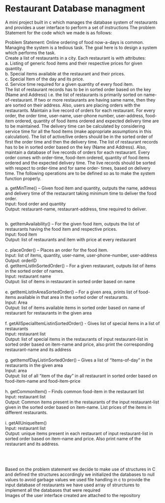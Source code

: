 # Restaurant Database managment
A mini project built in c which manages the database system of restaurants and provides a user interface to perform a set of instructions
The problem Statement for the code which we made is as follows:

Problem Statement:
Online ordering of food now-a-days is common. Managing the system is a tedious task. The goal here is to design a
system which performs the task.<br />
Create a list of restaurants in a city. Each restaurant is with attributes:<br />
a. Listing of generic food items and their respective prices for given quantity. <br />
b. Special items available at the restaurant and their prices. <br />
c. Special Item of the day and its price. <br />
d. Service time required for a given quantity of every food item. <br />
The list of restaurant records has to be in sorted order based on the key (Name and Address) i.e. the list of restaurants is
primarily sorted on name-of-restaurant. If two or more restaurants are having same name, then they are sorted on their
address.
Also, users are placing orders with the restaurants. Maintain a live record of orders for each restaurant. For every order,
the order time, user-name, user-phone number, user-address, food-item ordered, quantity of food items ordered and
expected delivery time are to be maintained. The delivery time can be calculated by considering service time for all the
food items (make appropriate assumptions in this calculation). The list of active/live orders should be in the sorted order
of first the order time and then the delivery time.
The list of restaurant records has to be in sorted order based on the key (Name and Address).
Also, maintain a database of live records of orders for each restaurant. Every order comes with order-time, food-item
ordered, quantity of food items ordered and the expected delivery time. The live records should be sorted with respect to
order-time and for same order- times, based on delivery time.
The following operations are to be defined so as to make the system function properly.

a. getMinTime() – Given food item and quantity, outputs the name, address and delivery time of the restaurant
taking minimum time to deliver the food order.<br />
Input: food order and quantity<br />
Output: restaurant-name, restaurant-address, time required to deliver.<br /><br />

b. getItemAvailability() – For the given food item, outputs the list of restaurants having the food item and respective
prices.<br />
Input: food item<br />
Output: list of restaurants and item with price at every restaurant<br /><br />
c. placeOrder() – Places an order for the food item.<br />
Input: list of items, quantity, user-name, user-phone-number, user-address<br />
Output: orderID<br />
d. getItemListInSortedOrder() – For a given restaurant, outputs list of items in the sorted order of names.<br />
Input: restaurant name<br />
Output: list of items in restaurant in sorted order based on name<br /><br />
e. getItemListInAreaSortedOrder() – For a given area, prints list of food-items available in that area in the sorted
order of restaurants.<br />
Input: Area<br />
Output: list of items available items in sorted order based on name of restaurant for restaurants in the given area<br /><br />
f. getAllSpecialItemListinSortedOrder() - Gives list of special items in a list of restaurants<br />
Input: restaurant list<br />
Output: list of special items in the restaurants of input restaurant-list in sorted order based on item-name and
price, also print the corresponding restaurant-name and its address<br /><br />
g. getItemofDayListinSortedOrder() – Gives a list of “Items-of-day” in the restaurants in the given area<br />
Input: area<br />
Output: list of all “item of the day” in all restaurant in sorted order based on food-item-name and food-item-price<br /><br />
h. getCommonItem() – Finds common food-item in the restaurant list<br />
Input: restaurant list<br />
Output: Common items present in the restaurants of the input restaurant-list given in the sorted order based on
item-name. List prices of the items in different restaurants.<br /><br />
i. getAllUniqueItem()<br />
Input: restaurant list<br />
Output: unique items present in each restaurant of input restaurant-list in sorted order based on item-name and
price. Also print name of the restaurant and its address.<br /><br />

<br /><br /> 
Based on the problem statement we decide to make use of structures in C and defined the structures accordingly
we initialized the databases to null values to avoid garbage values
we used file handling in c to provide the input database of restaurants
we have used array of strurctures to implement all the databases that were required
<br />
Images of the user interface created are attached to the repository
